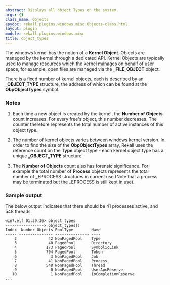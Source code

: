```yaml
---
abstract: Displays all object Types on the system.
args: {}
class_name: Objects
epydoc: rekall.plugins.windows.misc.Objects-class.html
layout: plugin
module: rekall.plugins.windows.misc
title: object_types
---
```


The windows kernel has the notion of a **Kernel Object**. Objects are managed by
the kernel through a dedicated API. Kernel Objects are typically used to manage
resources which the kernel manages on behalf of user space, for example, open
files are managed via the **_FILE_OBJECT** object.

There is a fixed number of kernel objects, each is described by an
**_OBJECT_TYPE** structure, the address of which can be found at the
**ObpObjectTypes** symbol.

### Notes

1. Each time a new object is created by the kernel, the **Number of Objects**
   count increases. For every free's object, this number decreases. The counter
   therefore represents the total number of active instances of this object
   type.

2. The number of kernel objects varies between windows kernel version. In order
   to find the size of the **ObpObjectTypes** array, Rekall uses the reference
   count on the **Type** object type - each kernel object type has a unique
   **_OBJECT_TYPE** structure.

3. The **Number of Objects** count also has forensic significance. For example
   the total number of **Process** objects represents the total number of
   _EPROCESS structures in current use (Note that a process may be terminated
   but the _EPROCESS is still kept in use).


### Sample output

The below output indicates that there should be 41 processes active, and 548 threads.

```
win7.elf 01:39:36> object_types
-----------------> object_types()
Index  Number Objects PoolType        Name
----- --------------- --------------- ----
    2              42 NonPagedPool    Type
    3              40 PagedPool       Directory
    4             173 PagedPool       SymbolicLink
    5             704 PagedPool       Token
    6               3 NonPagedPool    Job
    7              41 NonPagedPool    Process
    8             548 NonPagedPool    Thread
    9               0 NonPagedPool    UserApcReserve
   10               1 NonPagedPool    IoCompletionReserve
...
```
